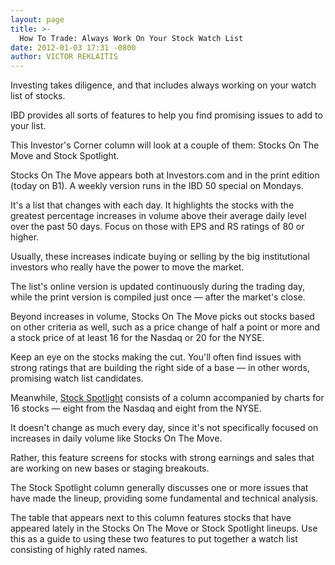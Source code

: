 ```yaml
---
layout: page
title: >-
  How To Trade: Always Work On Your Stock Watch List
date: 2012-01-03 17:31 -0800
author: VICTOR REKLAITIS
---
```





Investing takes diligence, and that includes always working on your watch list of stocks.


IBD provides all sorts of features to help you find promising issues to add to your list.


This Investor's Corner column will look at a couple of them: Stocks On The Move and Stock Spotlight.


Stocks On The Move appears both at Investors.com and in the print edition (today on B1). A weekly version runs in the IBD 50 special on Mondays.


It's a list that changes with each day. It highlights the stocks with the greatest percentage increases in volume above their average daily level over the past 50 days. Focus on those with EPS and RS ratings of 80 or higher.


Usually, these increases indicate buying or selling by the big institutional investors who really have the power to move the market.


The list's online version is updated continuously during the trading day, while the print version is compiled just once — after the market's close.


Beyond increases in volume, Stocks On The Move picks out stocks based on other criteria as well, such as a price change of half a point or more and a stock price of at least 16 for the Nasdaq or 20 for the NYSE.


Keep an eye on the stocks making the cut. You'll often find issues with strong ratings that are building the right side of a base — in other words, promising watch list candidates.


Meanwhile, [Stock Spotlight](http://news.investors.com/Article/596545/201201031731/late-stage-bases-showing-up-aapl-iaci.htm) consists of a column accompanied by charts for 16 stocks — eight from the Nasdaq and eight from the NYSE.


It doesn't change as much every day, since it's not specifically focused on increases in daily volume like Stocks On The Move.


Rather, this feature screens for stocks with strong earnings and sales that are working on new bases or staging breakouts.


The Stock Spotlight column generally discusses one or more issues that have made the lineup, providing some fundamental and technical analysis.


The table that appears next to this column features stocks that have appeared lately in the Stocks On The Move or Stock Spotlight lineups. Use this as a guide to using these two features to put together a watch list consisting of highly rated names.




